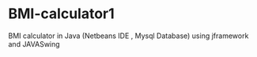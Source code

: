 # BMI-calculator1
BMI calculator in Java (Netbeans IDE , Mysql Database) using jframework and JAVASwing
